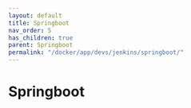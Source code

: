 ```yaml
---
layout: default
title: Springboot
nav_order: 5
has_children: true
parent: Springboot
permalink: "/docker/app/devs/jenkins/springboot/"
---
```


# Springboot
